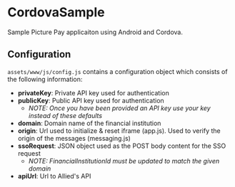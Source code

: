 # CordovaSample

Sample Picture Pay applicaiton using Android and Cordova.

## Configuration

`assets/www/js/config.js` contains a configuration object which consists of the following information:

- **privateKey**: Private API key used for authentication
- **publicKey**: Public API key used for authentication
  - *NOTE: Once you have been provided an API key use your key instead of these defaults*
- **domain**: Domain name of the financial institution
- **origin**: Url used to initialize & reset iframe (app.js). Used to verify the origin of the messages (messaging.js)
- **ssoRequest**: JSON object used as the POST body content for the SSO request
  - *NOTE: FinancialInstitutionId must be updated to match the given domain*
- **apiUrl**: Url to Allied's API
